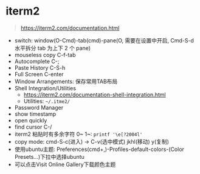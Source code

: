 # iterm2
> https://iterm2.com/documentation.html

- switch: window(O-Cmd)-tab(cmd)-pane(O, 需要在设置中开启, Cmd-S-d 水平拆分 tab 为上下 2 个 pane)
- mouseless copy C-f-tab
- Autocomplete C-;
- Paste History C-S-h
- Full Screen C-enter
- Window Arrangements: 保存常用TAB布局
- Shell Integration/Utilities 
  - https://iterm2.com/documentation-shell-integration.html
  - Utilities: `~/.itme2/`
- Password Manager
- show timestamp
- open quickly
- find cursor C-/
- iterm2 粘贴时有多余字符 0~ 1~: `printf '\e[?2004l'`
- copy mode: cmd-S-c(进入) -> C-v(选中模式) jkhl(移动) y(复制)
- 使用ubuntu主题: Preferences(cmd+,)-Profiles-default-colors-(Color Presets...)下拉中选择ubuntu
- 可以点击Visit Online Gallery下载颜色主题